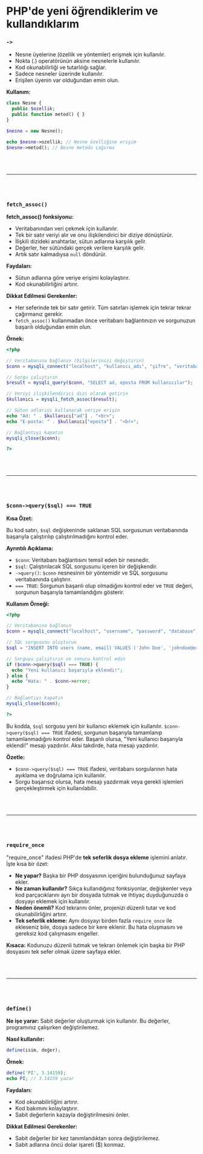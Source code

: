 # PHP'de yeni öğrendiklerim ve kullandıklarım

### `->`

* Nesne üyelerine (özellik ve yöntemler) erişmek için kullanılır.
* Nokta (.) operatörünün aksine nesnelerle kullanılır.
* Kod okunabilirliği ve tutarlılığı sağlar.    
* Sadece nesneler üzerinde kullanılır.
* Erişilen üyenin var olduğundan emin olun.

**Kullanım:**

```php
class Nesne {
  public $ozellik;
  public function metod() { }
}

$nesne = new Nesne();

echo $nesne->ozellik; // Nesne özelliğine erişim
$nesne->metod(); // Nesne metodu çağırma
```

<br><br>

---

<br><br>

### `fetch_assoc()`

**fetch_assoc() fonksiyonu:**

* Veritabanından veri çekmek için kullanılır.
* Tek bir satır veriyi alır ve onu ilişkilendirici bir diziye dönüştürür.
* İlişkili dizideki anahtarlar, sütun adlarına karşılık gelir.
* Değerler, her sütündaki gerçek verilere karşılık gelir.
* Artık satır kalmadıysa `null` döndürür.

**Faydaları:**

* Sütun adlarına göre veriye erişimi kolaylaştırır.
* Kod okunabilirliğini artırır.

**Dikkat Edilmesi Gerekenler:**

* Her seferinde tek bir satır getirir. Tüm satırları işlemek için tekrar tekrar çağırmanız gerekir.
* `fetch_assoc()` kullanmadan önce veritabanı bağlantınızın ve sorgunuzun başarılı olduğundan emin olun.

**Örnek:**

```php
<?php

// Veritabanına bağlanın (bilgilerinizi değiştirin)
$conn = mysqli_connect("localhost", "kullanıcı_adı", "şifre", "veritabanı");

// Sorgu çalıştırın
$result = mysqli_query($conn, "SELECT ad, eposta FROM kullanıcılar");

// Veriyi ilişkilendirici dizi olarak getirin
$kullanıcı = mysqli_fetch_assoc($result);

// Sütun adlarını kullanarak veriye erişin
echo "Ad: " . $kullanıcı["ad"] . "<br>";
echo "E-posta: " . $kullanıcı["eposta"] . "<br>";

// Bağlantıyı kapatın
mysqli_close($conn);

?>
```

<br><br>

---

<br><br>

### `$conn->query($sql) === TRUE`

**Kısa Özet:**

Bu kod satırı, `$sql` değişkeninde saklanan SQL sorgusunun veritabanında başarıyla çalıştırılıp çalıştırılmadığını kontrol eder. 

**Ayrıntılı Açıklama:**

* `$conn`: Veritabanı bağlantısını temsil eden bir nesnedir.
* `$sql`: Çalıştırılacak SQL sorgusunu içeren bir değişkendir.
* `->query()`: `$conn` nesnesinin bir yöntemidir ve SQL sorgusunu veritabanında çalıştırır.
* `=== TRUE`: Sorgunun başarılı olup olmadığını kontrol eder ve `TRUE` değeri, sorgunun başarıyla tamamlandığını gösterir.

**Kullanım Örneği:**

```php
<?php

// Veritabanına bağlanın
$conn = mysqli_connect("localhost", "username", "password", "database");

// SQL sorgusunu oluşturun
$sql = "INSERT INTO users (name, email) VALUES ('John Doe', 'johndoe@example.com')";

// Sorguyu çalıştırın ve sonucu kontrol edin
if ($conn->query($sql) === TRUE) {
  echo "Yeni kullanıcı başarıyla eklendi!";
} else {
  echo "Hata: " . $conn->error;
}

// Bağlantıyı kapatın
mysqli_close($conn);

?>
```

Bu kodda, `$sql` sorgusu yeni bir kullanıcı eklemek için kullanılır. `$conn->query($sql) === TRUE` ifadesi, sorgunun başarıyla tamamlanıp tamamlanmadığını kontrol eder. Başarılı olursa, "Yeni kullanıcı başarıyla eklendi!" mesajı yazdırılır. Aksi takdirde, hata mesajı yazdırılır.

**Özetle:**

* `$conn->query($sql) === TRUE` ifadesi, veritabanı sorgularının hata ayıklama ve doğrulama için kullanılır.
* Sorgu başarısız olursa, hata mesajı yazdırmak veya gerekli işlemleri gerçekleştirmek için kullanılabilir.


<br><br>

---

<br><br>

### `require_once`

"require_once" ifadesi PHP'de **tek seferlik dosya ekleme** işlemini anlatır. İşte kısa bir özet:

* **Ne yapar?** Başka bir PHP dosyasının içeriğini bulunduğunuz sayfaya ekler.
* **Ne zaman kullanılır?** Sıkça kullandığınız fonksiyonlar, değişkenler veya kod parçacıklarını ayrı bir dosyada tutmak ve ihtiyaç duyduğunuzda o dosyayı eklemek için kullanılır.
* **Neden önemli?** Kod tekrarını önler, projenizi düzenli tutar ve kod okunabilirliğini artırır.
* **Tek seferlik ekleme:** Aynı dosyayı birden fazla `require_once` ile ekleseniz bile, dosya sadece bir kere eklenir. Bu hata oluşmasını ve gereksiz kod çalışmasını engeller.

**Kısaca:** Kodunuzu düzenli tutmak ve tekrarı önlemek için başka bir PHP dosyasını tek sefer olmak üzere sayfaya ekler.

<br><br>

---

<br><br>

### `define()`

**Ne işe yarar:** Sabit değerler oluşturmak için kullanılır. Bu değerler, programınız çalışırken değiştirilemez.

**Nasıl kullanılır:**

```php
define(isim, değer);
```

**Örnek:**

```php
define('PI', 3.14159);
echo PI; // 3.14159 yazar
```

**Faydaları:**

- Kod okunabilirliğini artırır.
- Kod bakımını kolaylaştırır.
- Sabit değerlerin kazayla değiştirilmesini önler.

**Dikkat Edilmesi Gerekenler:**

- Sabit değerler bir kez tanımlandıktan sonra değiştirilemez.
- Sabit adlarına öncü dolar işareti ($) konmaz.

